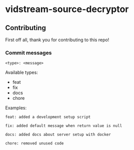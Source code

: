 # vidstream-source-decryptor

## Contributing
First off all, thank you for contributing to this repo!

### Commit messages
```
<type>: <message>
```
Available types:
- feat
- fix
- docs
- chore

Examples:
```
feat: added a development setup script
```
```
fix: added default message when return value is null
```
```
docs: added docs about server setup with docker
```
```
chore: removed unused code
```
